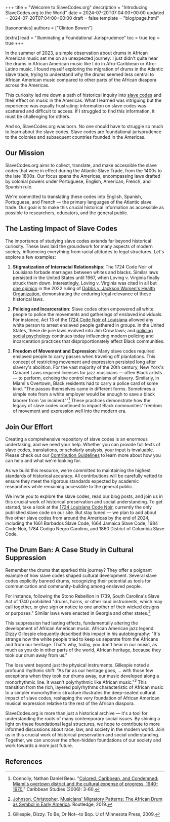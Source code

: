 +++
title = "Welcome to SlaveCodes.org"
description = "Introducing SlaveCodes.org to the World"
date = 2024-07-20T07:04:00+00:00
updated = 2024-07-20T07:04:00+00:00
draft = false
template = "blog/page.html"

[taxonomies]
authors = ["Clinton Bowen"]

[extra]
lead = "Illuminating a Foundational Jurisprudence"
toc = true
top = true
+++

In the summer of 2023, a simple observation about drums in African American music set me on an unexpected journey: I just didn't quite hear the drums in African American music like I do in Afro-Caribbean or Afro-Latino music. I found myself exploring the migration of drums in the Atlantic slave trade, trying to understand why the drums seemed less central to African American music compared to other parts of the African diaspora across the Americas.

This curiosity led me down a path of historical inquiry into <a href="#" class="tooltip-wrapper" data-bs-toggle="tooltip" data-bs-title="any of the set of rules based on the concept that enslaved persons were property, not persons.">slave codes</a> and their effect on music in the Americas. What I learned was intriguing but the experience was equally frustrating: information on slave codes was scattered and difficult to access. If I struggled to find this information, it must be challenging for others.

And so, SlaveCodes.org was born. No one should have to struggle so much to learn about the slave codes. Slave codes are foundational jurisprudence to the colonies and subsequent countries founded in the Americas.

## Our Mission

SlaveCodes.org aims to collect, translate, and make accessible the slave codes that were in effect during the Atlantic Slave Trade, from the 1400s to the late 1800s. Our focus spans the Americas, encompassing laws drafted by colonial powers under Portuguese, English, American, French, and Spanish rule.

We're committed to translating these codes into English, Spanish, Portuguese, and French — the primary languages of the Atlantic slave trade. Our goal is to make this crucial historical information as accessible as possible to researchers, educators, and the general public.

## The Lasting Impact of Slave Codes

The importance of studying slave codes extends far beyond historical curiosity. These laws laid the groundwork for many aspects of modern society, influencing everything from racial attitudes to legal structures. Let's explore a few examples:

1. **Stigmatization of Interracial Relationships**: The 1724 Code Noir of Louisiana forbade marriages between whites and blacks. Similar laws persisted in the United States until 1967, when Loving v. Virginia finally struck them down. Interestingly, Loving v. Virginia was cited in all but <a href="#" class="tooltip-wrapper" data-bs-toggle="tooltip" data-bs-title="Justice Thomas wrote a separate concurring opinion for which omitted Loving v. Virginia.">one opinion</a> in the 2022 ruling of [Dobbs v. Jackson Women's Health Organization](https://www.supremecourt.gov/opinions/21pdf/19-1392_6j37.pdf), demonstrating the enduring legal relevance of these historical laws.

2. **Policing and Incarceration**: Slave codes often empowered all white people to police the movements and gatherings of enslaved individuals. For instance, Act 13 of the [1724 Code Noir of Louisiana](/codes/1724-louisiana-code-noir/slave-code/) allowed any white person to arrest enslaved people gathered in groups. In the United States, these de jure laws evolved into Jim Crow laws; and <a href="#" class="tooltip-wrapper" data-bs-toggle="tooltip" data-bs-title="lynch mobs happened.">policing social psychology</a> continues today influencing modern policing and incarceration practices that disproportionately affect Black communities.

3. **Freedom of Movement and Expression**: Many slave codes required enslaved people to carry passes when traveling off plantations. This concept of restricting movement and expression persisted long after slavery's abolition. For the vast majority of the 20th century, New York's Cabaret Laws required licenses for jazz musicians — often Black artists — to perform, echoing the control mechanisms of slavery. Similarly, in Miami's Overtown, Black residents had to carry a police card of some kind. "The passes themselves came in different forms. Sometimes a simple note from a white employer would be enough to save a black laborer from 'an incident.'"[^miami] These practices demonstrate how the legacy of slave codes continued to impact Black communities' freedom of movement and expression well into the modern era.


## Join Our Effort

Creating a comprehensive repository of slave codes is an enormous undertaking, and we need your help. Whether you can provide full texts of slave codes, translations, or scholarly analysis, your input is invaluable. Please check out our [Contribution Guidelines](/contributing/) to learn more about how you can help and what we're looking for.

As we build this resource, we're committed to maintaining the highest standards of historical accuracy. All contributions will be carefully vetted to ensure they meet the rigorous standards expected by academic researchers while remaining accessible to the general public.

We invite you to explore the slave codes, read our blog posts, and join us in this crucial work of historical preservation and social understanding. To get started, take a look at the [1724 Louisiana Code Noir](/codes/1724-louisiana-code-noir/slave-code/), currently the only published slave code on our site. But stay tuned — we plan to add about five other slave codes from around the Americas by the end of 2024, including the 1661 Barbados Slave Code, 1664 Jamaica Slave Code, 1684 Code Noir, 1784 Codigo Negro Carolino, and 1860 District of Columbia Slave Code.

## The Drum Ban: A Case Study in Cultural Suppression

Remember the drums that sparked this journey? They offer a poignant example of how slave codes shaped cultural development. Several slave codes explicitly banned drums, recognizing their potential as tools for communication and community-building among enslaved people.

For instance, following the Stono Rebellion in 1739, South Carolina's Slave Act of 1740 prohibited "drums, horns, or other loud instruments, which may call together, or give sign or notice to one another of their wicked designs or purposes." Similar laws were enacted in Georgia and other states.[^cj]

This suppression had lasting effects, fundamentally altering the development of African American music. African American jazz legend Dizzy Gillespie eloquently described this impact in his autobiography: "It's strange how the white people tried to keep us separate from the Africans and from our heritage. That's why, today, you don't hear in our music, as much as you do in other parts of the world, African heritage, because they took our drum away from us."

The loss went beyond just the physical instruments. Gillespie noted a profound rhythmic shift: "As far as our heritage goes, ... with those few exceptions when they took our drums away, our music developed along a monorhythmic line. It wasn't polyrhythmic like African music."[^dizzy] This transition from the rich, layered polyrhythms characteristic of African music to a simpler monorhythmic structure illustrates the deep-seated cultural impact of slave codes, reshaping the very foundation of African American musical expression relative to the rest of the African diaspora.

SlaveCodes.org is more than just a historical archive — it's a tool for understanding the roots of many contemporary social issues. By shining a light on these foundational legal structures, we hope to contribute to more informed discussions about race, law, and society in the modern world. Join us in this crucial work of historical preservation and social understanding. Together, we can uncover the often-hidden foundations of our society and work towards a more just future.

## References

[^miami]: Connolly, Nathan Daniel Beau. "[Colored, Caribbean, and Condemned: Miami's overtown district and the cultural expense of progress, 1940-1970.](https://www.redalyc.org/pdf/392/39211247001.pdf)" Caribbean Studies (2006): 3-60.

[^cj]: <a href="#" class="tooltip-wrapper" data-bs-toggle="tooltip" data-bs-title="I'm dedicating this blog post to the late Christopher Johnson. His work on history of the drums in the United States is absolutely remarkable.">Johnson, Christopher</a>. [Musicians' Migratory Patterns: The African Drum as Symbol in Early America](https://www.routledge.com/Musicians-Migratory-Patterns-The-African-Drum-as-Symbol-in-Early-America/Johnson/p/book/9781032240091). Routledge, 2019.

[^dizzy]: Gillespie, Dizzy. To Be, Or Not--to Bop. U of Minnesota Press, 2009.